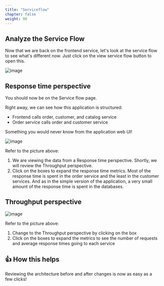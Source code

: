 ```yaml
---
title: "Serviceflow"
chapter: false
weight: 90
---
```


## Analyze the Service Flow 
Now that we are back on the frontend service, let's look at the service flow to see what's different now. Just click on the view service flow button to open this.

![image](/images/lab4-serviceflow.png) 

## Response time perspective
You should now be on the Service flow page.

Right away, we can see how this application is structured:
* Frontend calls order, customer, and catalog service
* Order service calls order and customer service

Something you would never know from the application web UI!

![image](/images/lab4-serviceflow-responsetime.png)

Refer to the picture above:
1.	We are viewing the data from a Response time perspective. Shortly, we will review the Throughput perspective.
2.	Click on the boxes to expand the response time metrics. Most of the response time is spent in the order service and the least in the customer services. And as in the simple version of the application, a very small amount of the response time is spent in the databases.

## Throughput perspective

![image](/images/lab4-serviceflow-thoroughput.png)   

Refer to the picture above:
1.	Change to the Throughput perspective by clicking on the box
2.	Click on the boxes to expand the metrics to see the number of requests and average response times going to each service

## 👍 How this helps

Reviewing the architecture before and after changes is now as easy as a few clicks!
